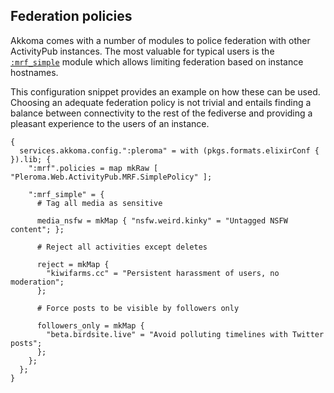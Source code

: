 ## Federation policies

Akkoma comes with a number of modules to police federation with other ActivityPub instances. The most valuable for typical users is the [`:mrf_simple`](https://docs.akkoma.dev/stable/configuration/cheatsheet/#mrf_simple) module which allows limiting federation based on instance hostnames.

This configuration snippet provides an example on how these can be used. Choosing an adequate federation policy is not trivial and entails finding a balance between connectivity to the rest of the fediverse and providing a pleasant experience to the users of an instance.

```programlisting
{
  services.akkoma.config.":pleroma" = with (pkgs.formats.elixirConf { }).lib; {
    ":mrf".policies = map mkRaw [ "Pleroma.Web.ActivityPub.MRF.SimplePolicy" ];

    ":mrf_simple" = {
      # Tag all media as sensitive

      media_nsfw = mkMap { "nsfw.weird.kinky" = "Untagged NSFW content"; };

      # Reject all activities except deletes

      reject = mkMap {
        "kiwifarms.cc" = "Persistent harassment of users, no moderation";
      };

      # Force posts to be visible by followers only

      followers_only = mkMap {
        "beta.birdsite.live" = "Avoid polluting timelines with Twitter posts";
      };
    };
  };
}
```
